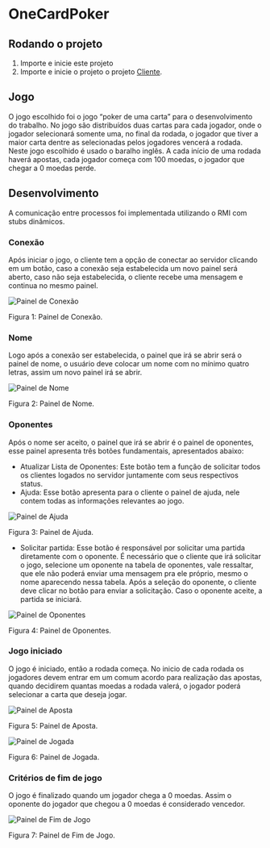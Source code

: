 # OneCardPoker

## Rodando o projeto

1. Importe e inicie este projeto
2. Importe e inicie o projeto o projeto [Cliente](https://github.com/caioqazz/OneCardPokerClient).


## Jogo

O jogo escolhido foi o jogo “poker de uma carta” para o desenvolvimento do trabalho. No jogo são distribuídos duas cartas para cada jogador, onde o jogador selecionará
somente uma, no final da rodada, o jogador que tiver a maior carta dentre as selecionadas pelos jogadores vencerá a rodada. Neste jogo escolhido é usado o baralho inglês. A cada início de uma rodada haverá apostas, cada jogador começa com 100 moedas, o jogador que chegar a 0 moedas perde.

## Desenvolvimento
A comunicação entre processos foi implementada utilizando o RMI com stubs dinâmicos.

### Conexão

Após iniciar o jogo, o cliente tem a opção de conectar ao servidor clicando em um botão, caso a conexão seja estabelecida um novo painel será aberto, caso não seja estabelecida, o cliente recebe uma mensagem e continua no mesmo painel.
 
![ Painel de Conexão](https://raw.githubusercontent.com/caioqazz/OneCardPokerClient/master/imgs/img1.jpg)

Figura 1: Painel de Conexão.

### Nome

Logo após a conexão ser estabelecida, o painel que irá se abrir será o painel de nome, o usuário deve colocar um nome com no mínimo quatro letras, assim um novo painel irá se abrir.
 
 

![ Painel de Nome](https://raw.githubusercontent.com/caioqazz/OneCardPokerClient/master/imgs/img2.jpg)

Figura 2: Painel de Nome.

### Oponentes

Após o nome ser aceito, o painel que irá se abrir é o painel de oponentes, esse painel apresenta três botões fundamentais, apresentados abaixo:
 

* Atualizar Lista de Oponentes: Este botão tem a função de solicitar todos os clientes logados no servidor juntamente com seus respectivos status.
* Ajuda: Esse botão apresenta para o cliente o painel de ajuda, nele contem todas as informações relevantes ao jogo.
 
 

 ![ Painel de Ajuda](https://raw.githubusercontent.com/caioqazz/OneCardPokerClient/master/imgs/img3.jpg)

Figura 3: Painel de Ajuda.

* Solicitar partida: Esse botão é responsável por solicitar uma partida diretamente com o oponente. É necessário que o cliente que irá solicitar o jogo, selecione um oponente na tabela de oponentes, vale ressaltar, que ele não poderá enviar uma mensagem pra ele próprio, mesmo o nome aparecendo nessa tabela. Após a seleção do oponente, o cliente deve clicar no botão para enviar a solicitação. Caso o oponente aceite, a partida se iniciará.
 
 

 ![ Painel de Oponentes](https://raw.githubusercontent.com/caioqazz/OneCardPokerClient/master/imgs/img4.jpg)
 
Figura 4: Painel de Oponentes.

### Jogo iniciado
O jogo é iniciado, então a rodada começa. No inicio de cada rodada os jogadores devem entrar em um comum acordo para realização das apostas, quando decidirem quantas moedas a rodada valerá, o jogador poderá selecionar a carta que deseja jogar.
 
 ![ Painel de Aposta](https://raw.githubusercontent.com/caioqazz/OneCardPokerClient/master/imgs/img5.jpg)
 
Figura 5: Painel de Aposta.
 
 

 ![ Painel de Jogada](https://raw.githubusercontent.com/caioqazz/OneCardPokerClient/master/imgs/img6.jpg)
 
Figura 6: Painel de Jogada.

### Critérios de fim de jogo
O jogo é finalizado quando um jogador chega a 0 moedas. Assim o oponente do jogador que chegou a 0 moedas é considerado vencedor.
 
 
 ![ Painel de Fim de Jogo](https://raw.githubusercontent.com/caioqazz/OneCardPokerClient/master/imgs/img7.jpg)

Figura 7: Painel de Fim de Jogo.
